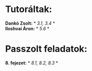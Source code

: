 # Tutoráltak: 
**Dankó Zsolt:** * *3.1, 3.4* *  
**Iloshvai Áron:** * *5.6* *

# Passzolt feladatok:
**8. fejezet:** * *8.1, 8.2, 8.3* *
